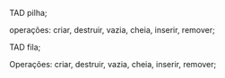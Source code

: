 TAD pilha;

operações: criar, destruir, vazia, cheia, inserir, remover;

TAD fila;

Operações: criar, destruir, vazia, cheia, inserir, remover;
